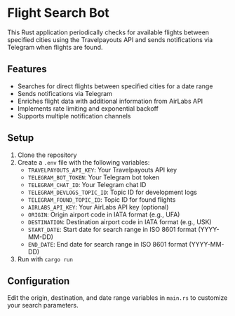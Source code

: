 # Flight Search Bot

This Rust application periodically checks for available flights between specified cities using the Travelpayouts API and sends notifications via Telegram when flights are found.

## Features

- Searches for direct flights between specified cities for a date range
- Sends notifications via Telegram
- Enriches flight data with additional information from AirLabs API
- Implements rate limiting and exponential backoff
- Supports multiple notification channels

## Setup

1. Clone the repository
2. Create a `.env` file with the following variables:
   - `TRAVELPAYOUTS_API_KEY`: Your Travelpayouts API key
   - `TELEGRAM_BOT_TOKEN`: Your Telegram bot token
   - `TELEGRAM_CHAT_ID`: Your Telegram chat ID
   - `TELEGRAM_DEVLOGS_TOPIC_ID`: Topic ID for development logs
   - `TELEGRAM_FOUND_TOPIC_ID`: Topic ID for found flights
   - `AIRLABS_API_KEY`: Your AirLabs API key (optional)
   - `ORIGIN`: Origin airport code in IATA format (e.g., UFA)
   - `DESTINATION`: Destination airport code in IATA format (e.g., USK)
   - `START_DATE`: Start date for search range in ISO 8601 format (YYYY-MM-DD)
   - `END_DATE`: End date for search range in ISO 8601 format (YYYY-MM-DD)
3. Run with `cargo run`

## Configuration

Edit the origin, destination, and date range variables in `main.rs` to customize your search parameters.
